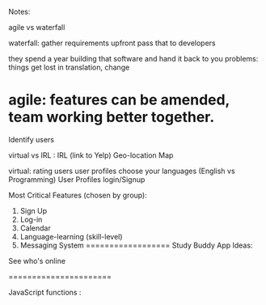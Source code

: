 Notes:


agile vs waterfall

waterfall: gather requirements upfront
pass that to developers

they spend a year building that software and hand it back to you
problems: things get lost in translation, change

agile: features can be amended, team working better together.
=======================

Identify users

virtual vs IRL :
IRL (link to Yelp)
Geo-location Map 

virtual: 
rating users 
user profiles
choose your languages (English vs Programming)
User Profiles 
login/Signup


Most Critical Features (chosen by group):
1. Sign Up
2. Log-in
3. Calendar
4. Language-learning (skill-level)
5. Messaging System
==================
Study Buddy App Ideas:

See who's online

======================

JavaScript functions :